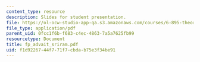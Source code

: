 ```yaml
---
content_type: resource
description: Slides for student presentation.
file: https://ol-ocw-studio-app-qa.s3.amazonaws.com/courses/6-895-theory-of-parallel-systems-sma-5509-fall-2003/f1d9226744f771f7cbdab75e3f34be91_fp_advait_sriram.pdf
file_type: application/pdf
parent_uid: 0fcc1f6b-f683-c4ec-4863-7a5a7625fb99
resourcetype: Document
title: fp_advait_sriram.pdf
uid: f1d92267-44f7-71f7-cbda-b75e3f34be91
---
```

